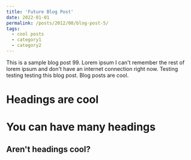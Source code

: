 ```yaml
---
title: 'Future Blog Post'
date: 2022-01-01
permalink: /posts/2012/08/blog-post-5/
tags:
  - cool posts
  - category1
  - category2
---
```


This is a sample blog post 99. Lorem ipsum I can't remember the rest of lorem ipsum and don't have an internet connection right now. Testing testing testing this blog post. Blog posts are cool.

Headings are cool
======

You can have many headings
======

Aren't headings cool?
------